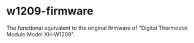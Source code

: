 # w1209-firmware
The functional equivalent to the original firmware of "Digital Thermostat Module Model XH-W1209".
